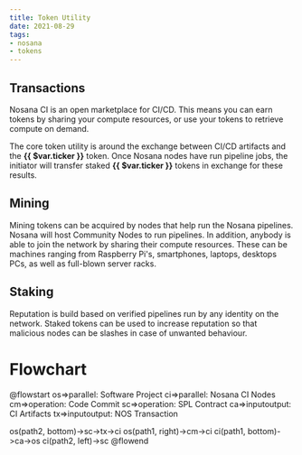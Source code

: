 ```yaml
---
title: Token Utility
date: 2021-08-29
tags:
- nosana
- tokens
---
```


## Transactions

Nosana CI is an open marketplace for CI/CD.
This means you can earn tokens by sharing your compute resources,
or use your tokens to retrieve compute on demand.

The core token utility is around the exchange between CI/CD artifacts and the <strong>{{ $var.ticker }}</strong> token.
Once Nosana nodes have run pipeline jobs, the initiator will transfer staked <strong>{{ $var.ticker }}</strong> tokens
in exchange for these results.

## Mining

Mining tokens can be acquired by nodes that help run the Nosana pipelines.
Nosana will host Community Nodes to run pipelines. In addition, anybody is able to join
the network by sharing their compute resources. These can be machines ranging from
Raspberry Pi's, smartphones, laptops, desktops PCs, as well as full-blown server racks.

## Staking

Reputation is build based on verified pipelines run by any identity on the network.
Staked tokens can be used to increase reputation so that malicious nodes can be
slashes in case of unwanted behaviour.

# Flowchart

@flowstart
os=>parallel: Software Project
ci=>parallel: Nosana CI Nodes
cm=>operation: Code Commit
sc=>operation: SPL Contract
ca=>inputoutput: CI Artifacts
tx=>inputoutput: NOS Transaction

os(path2, bottom)->sc->tx->ci
os(path1, right)->cm->ci
ci(path1, bottom)->ca->os
ci(path2, left)->sc
@flowend
